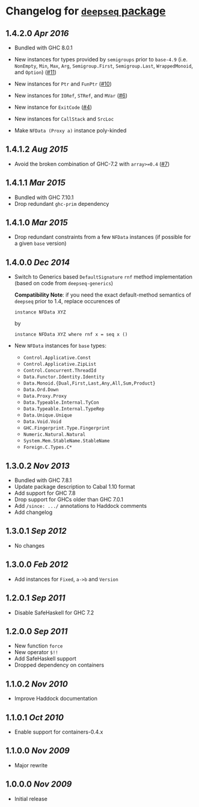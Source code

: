 # Changelog for [`deepseq` package](http://hackage.haskell.org/package/deepseq)

## 1.4.2.0  *Apr 2016*

  * Bundled with GHC 8.0.1

  * New instances for types provided by `semigroups` prior to
    `base-4.9` (i.e. `NonEmpty`, `Min`, `Max`, `Arg`,
    `Semigroup.First`, `Semigroup.Last`, `WrappedMonoid`, and
    `Option`) ([#11](https://github.com/haskell/deepseq/issues/11))

  * New instances for `Ptr` and `FunPtr`
    ([#10](https://github.com/haskell/deepseq/pull/10))

  * New instances for `IORef`, `STRef`, and `MVar`
    ([#6](https://github.com/haskell/deepseq/issues/6))

  * New instance for `ExitCode`
    ([#4](https://github.com/haskell/deepseq/issues/4))

  * New instances for `CallStack` and `SrcLoc`

  * Make `NFData (Proxy a)` instance poly-kinded

## 1.4.1.2  *Aug 2015*

  * Avoid the broken combination of GHC-7.2 with `array>=0.4`
    ([#7](https://github.com/haskell/deepseq/pull/7))

## 1.4.1.1  *Mar 2015*

  * Bundled with GHC 7.10.1
  * Drop redundant `ghc-prim` dependency

## 1.4.1.0  *Mar 2015*

  * Drop redundant constraints from a few `NFData` instances (if
    possible for a given `base` version)

## 1.4.0.0  *Dec 2014*

  * Switch to Generics based `DefaultSignature` `rnf` method
    implementation (based on code from `deepseq-generics`)

    **Compatibility Note**: if you need the exact default-method
    semantics of `deepseq` prior to 1.4, replace occurences of

        instance NFData XYZ

    by

        instance NFData XYZ where rnf x = seq x ()

  * New `NFData` instances for `base` types:

     - `Control.Applicative.Const`
     - `Control.Applicative.ZipList`
     - `Control.Concurrent.ThreadId`
     - `Data.Functor.Identity.Identity`
     - `Data.Monoid.{Dual,First,Last,Any,All,Sum,Product}`
     - `Data.Ord.Down`
     - `Data.Proxy.Proxy`
     - `Data.Typeable.Internal.TyCon`
     - `Data.Typeable.Internal.TypeRep`
     - `Data.Unique.Unique`
     - `Data.Void.Void`
     - `GHC.Fingerprint.Type.Fingerprint`
     - `Numeric.Natural.Natural`
     - `System.Mem.StableName.StableName`
     - `Foreign.C.Types.C*`

## 1.3.0.2  *Nov 2013*

  * Bundled with GHC 7.8.1
  * Update package description to Cabal 1.10 format
  * Add support for GHC 7.8
  * Drop support for GHCs older than GHC 7.0.1
  * Add `/since: .../` annotations to Haddock comments
  * Add changelog

## 1.3.0.1  *Sep 2012*

  * No changes

## 1.3.0.0  *Feb 2012*

  * Add instances for `Fixed`, `a->b` and `Version`

## 1.2.0.1  *Sep 2011*

  * Disable SafeHaskell for GHC 7.2

## 1.2.0.0  *Sep 2011*

  * New function `force`
  * New operator `$!!`
  * Add SafeHaskell support
  * Dropped dependency on containers

## 1.1.0.2  *Nov 2010*

  * Improve Haddock documentation

## 1.1.0.1  *Oct 2010*

  * Enable support for containers-0.4.x

## 1.1.0.0  *Nov 2009*

  * Major rewrite

## 1.0.0.0  *Nov 2009*

  * Initial release

